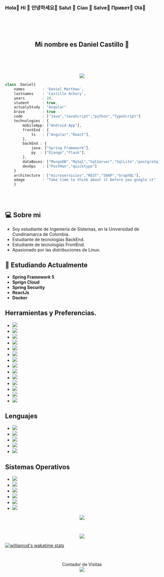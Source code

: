 ### Hola👋    Hi 👋   안녕하세요👋  Salut 👋  Ciao 👋   Salve👋  Привет👋   Olá👋

<br>
<br>
<br>
<h2 align="center"> Mi nombre es <strong>Daniel Castillo</strong> 🏰</h2>
<br>
<br>
<br>

<p align="center">

<img align="center" src="https://github.com/rajput2107/rajput2107/blob/master/Assets/Developer.gif"/>
</p>

```typescript
class  Daniel{
    names        : 'Daniel Matthew',
    lastnames    : 'Castillo Achury',
    years        : 20,
    student      : true,
    actualyStudy : "Angular"
    brave        : true
    code         : ["Java","JavaScript","python","TypeScript"]
    technologies : {
        mobileApp: ["Android App"],
        frontEnd : {
            ts   : ["Angular","React"],
        },
        backEnd : {
            java: ["Spring Framework"],
            py  : ["Django","Flask"], 
        },
        dataBases: ["MongoDB","MySql","SqlServer","SqlLite","postgreSql"],
        devOps   : ["PostMan","quicktype"]
    }
    architecture : ["microservicios","REST","SOAP","GraphQL"],
    adage        : "Take time to think about it before you google it"
    }
```

<br>
<br>

## :computer: Sobre mi 


 - Soy estudiante de Ingenieria de Sistemas, en la Universidad de Cundinamarca de Colombia.
 - Estudiante de tecnologías BackEnd.
 - Estudiante de tecnologías FrontEnd.
 - Apasionado por las distribuciones de Linux.


## 🌱 Estudiando Actualmente
- **Spring Framework 5**
- **Sprign Cloud**
- **Spring Security**
- **ReactJs**
- **Docker**

## Herramientas y Preferencias.

- <img src = "https://img.shields.io/badge/-HTML5-E34F26?style=flat&logo=html5&logoColor=white"> 
- <img src = "https://img.shields.io/badge/-CSS3-1572B6?style=flat&logo=css3&logoColor=white">
- <img src="https://img.shields.io/badge/-Bootstrap-563D7C?style=flat&logo=bootstrap&logoColor=white">
- <img src="https://img.shields.io/badge/-React-000000?style=flat&logo=react&logoColor=00c8ff">
- <img src="https://img.shields.io/badge/-MongoDB-4DB33D?style=flat&logo=mongodb&logoColor=FFFFFF">
- <img src="https://img.shields.io/badge/-MySQL-F29111?style=flat&logo=mysql&logoColor=FFFFFF">
- <img src="https://img.shields.io/badge/-Progressive Web Apps-5A0FC8?style=flat">
- <img src="http://img.shields.io/badge/-Git-F1502F?style=flat&logo=git&logoColor=FFFFFF">
- <img src="http://img.shields.io/badge/-Github-000000?style=flat&logo=github&logoColor=FFFFFF">
- <img src="http://img.shields.io/badge/-VS%20Code-007ACC?style=flat&logo=visual%20studio%20code&logoColor=white">
- <img src="http://img.shields.io/badge/-Heroku-430098?style=flat&logo=heroku&logoColor=white">

- <img src="http://img.shields.io/badge/-Angular-DD0031?style=flat&logo=angular&logoColor=white">
- <img  src="http://img.shields.io/badge/-Spring_Boot-6DB33F?style=flat&logo=spring+boot&logoColor=white">
- <img  src="http://img.shields.io/badge/-Spring_Framework_5-6DB33F?style=flat&logo=spring&logoColor=white">


  			

## Lenguajes

- <img  src="http://img.shields.io/badge/-Java-007396?style=flat&logo=java&logoColor=white">
- <img  src="http://img.shields.io/badge/-Python-3776AB?style=flat&logo=python&logoColor=white">
- <img  src="http://img.shields.io/badge/-C++-00599C?style=flat&logo=cpp&logoColor=white">
- <img  src="http://img.shields.io/badge/-TypeScript-3178C6?style=flat&logo=typescript&logoColor=white">
- <img src="https://img.shields.io/badge/-JavaScript-eed718?style=flat&logo=javascript&logoColor=ffffff">


## Sistemas Operativos 
- <img  src="http://img.shields.io/badge/-Arch_Linux-1793D1?style=flat&logo=archlinux&logoColor=white">
- <img  src="http://img.shields.io/badge/-Debian-A81D33?style=flat&logo=debian&logoColor=white">
- <img  src="http://img.shields.io/badge/-Linux_Mint-87CF3E?style=flat&logo=linuxmint&logoColor=white">
- <img  src="http://img.shields.io/badge/-Ubuntu-E95420?style=flat&logo=ubuntu&logoColor=white">
- <img  src="http://img.shields.io/badge/-Kali_Linux-557C94?style=flat&logo=kalilinux&logoColor=white">
- <img  src="http://img.shields.io/badge/-Windows-0078D6?style=flat&logo=windows&logoColor=white">












<p align="center">
  <img align="center" src="https://github-readme-stats.vercel.app/api/?username=Daniel-Cas&show_icons=true&title_color=fff&icon_color=79ff97&text_color=9f9f9f&bg_color=151515&locale=es">
</p>


<br>


<p align="center">
<img align="center" src="https://github-readme-stats.vercel.app/api/top-langs/?username=Daniel-Cas&show_icons=true&title_color=fff&icon_color=79ff97&text_color=9f9f9f&bg_color=151515&locale=es"> 
</p>

[![willianrod's wakatime stats](https://github-readme-stats.vercel.app/api/wakatime?username=Daniel-Cas)](https://github.com/anuraghazra/github-readme-stats)

<br>


<p align="center"> 
    Contador de Visitas <br>
    <img src="https://profile-counter.glitch.me/Daniel-Cas/count.svg" /> 
</p>





